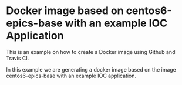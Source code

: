 # Docker image based on centos6-epics-base with an example IOC Application

This is an example on how to create a Docker image using Github and Travis CI.

In this example we are generating a docker image based on the image centos6-epics-base with an example IOC application.
